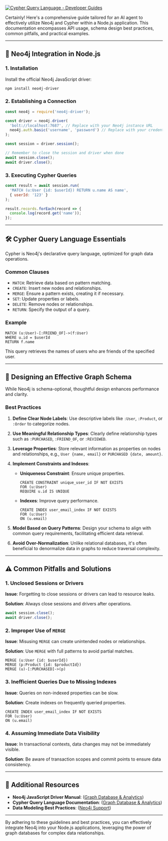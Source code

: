 [![Cypher Query Language - Developer Guides](https://tse4.mm.bing.net/th?id=OIP.Y351v8H6OqS3_SDxcULCXwHaDN\&pid=Api)](https://neo4j.com/developer/cypher/)

Certainly! Here's a comprehensive guide tailored for an AI agent to effectively utilize Neo4j and Cypher within a Node.js application. This documentation encompasses API usage, schema design best practices, common pitfalls, and practical examples.

---

## 🧩 Neo4j Integration in Node.js

### 1. Installation

Install the official Neo4j JavaScript driver:

```bash
npm install neo4j-driver
```

### 2. Establishing a Connection

```javascript
const neo4j = require('neo4j-driver');

const driver = neo4j.driver(
  'bolt://localhost:7687', // Replace with your Neo4j instance URL
  neo4j.auth.basic('username', 'password') // Replace with your credentials
);

const session = driver.session();

// Remember to close the session and driver when done
await session.close();
await driver.close();
```

### 3. Executing Cypher Queries

```javascript
const result = await session.run(
  'MATCH (u:User {id: $userId}) RETURN u.name AS name',
  { userId: '123' }
);

result.records.forEach(record => {
  console.log(record.get('name'));
});
```

---

## 🛠️ Cypher Query Language Essentials

Cypher is Neo4j's declarative query language, optimized for graph data operations.

### Common Clauses

* `MATCH`: Retrieve data based on pattern matching.
* `CREATE`: Insert new nodes and relationships.
* `MERGE`: Ensure a pattern exists, creating it if necessary.
* `SET`: Update properties or labels.
* `DELETE`: Remove nodes or relationships.
* `RETURN`: Specify the output of a query.

### Example

```cypher
MATCH (u:User)-[:FRIEND_OF]->(f:User)
WHERE u.id = $userId
RETURN f.name
```

This query retrieves the names of users who are friends of the specified user.

---

## 🧱 Designing an Effective Graph Schema

While Neo4j is schema-optional, thoughtful design enhances performance and clarity.

### Best Practices

1. **Define Clear Node Labels**: Use descriptive labels like `:User`, `:Product`, or `:Order` to categorize nodes.

2. **Use Meaningful Relationship Types**: Clearly define relationship types such as `:PURCHASED`, `:FRIEND_OF`, or `:REVIEWED`.

3. **Leverage Properties**: Store relevant information as properties on nodes and relationships, e.g., `User {name, email}` or `PURCHASED {date, amount}`.

4. **Implement Constraints and Indexes**:

   * **Uniqueness Constraint**: Ensure unique properties.

     ```cypher
     CREATE CONSTRAINT unique_user_id IF NOT EXISTS
     FOR (u:User)
     REQUIRE u.id IS UNIQUE
     ```
   * **Indexes**: Improve query performance.

     ```cypher
     CREATE INDEX user_email_index IF NOT EXISTS
     FOR (u:User)
     ON (u.email)
     ```

5. **Model Based on Query Patterns**: Design your schema to align with common query requirements, facilitating efficient data retrieval.

6. **Avoid Over-Normalization**: Unlike relational databases, it's often beneficial to denormalize data in graphs to reduce traversal complexity.

---

## ⚠️ Common Pitfalls and Solutions

### 1. **Unclosed Sessions or Drivers**

**Issue**: Forgetting to close sessions or drivers can lead to resource leaks.

**Solution**: Always close sessions and drivers after operations.

```javascript
await session.close();
await driver.close();
```

### 2. **Improper Use of `MERGE`**

**Issue**: Misusing `MERGE` can create unintended nodes or relationships.

**Solution**: Use `MERGE` with full patterns to avoid partial matches.

```cypher
MERGE (u:User {id: $userId})
MERGE (p:Product {id: $productId})
MERGE (u)-[:PURCHASED]->(p)
```

### 3. **Inefficient Queries Due to Missing Indexes**

**Issue**: Queries on non-indexed properties can be slow.

**Solution**: Create indexes on frequently queried properties.

```cypher
CREATE INDEX user_email_index IF NOT EXISTS
FOR (u:User)
ON (u.email)
```

### 4. **Assuming Immediate Data Visibility**

**Issue**: In transactional contexts, data changes may not be immediately visible.

**Solution**: Be aware of transaction scopes and commit points to ensure data consistency.

---

## 📘 Additional Resources

* **Neo4j JavaScript Driver Manual**: ([Graph Database & Analytics][1])
* **Cypher Query Language Documentation**: ([Graph Database & Analytics][2])
* **Data Modeling Best Practices**: ([Neo4j Support][3])

---

By adhering to these guidelines and best practices, you can effectively integrate Neo4j into your Node.js applications, leveraging the power of graph databases for complex data relationships.

[1]: https://neo4j.com/docs/javascript-manual/current/?utm_source=chatgpt.com "Build applications with Neo4j and JavaScript"
[2]: https://neo4j.com/docs/getting-started/data-modeling/modeling-designs/?utm_source=chatgpt.com "Modeling designs - Getting Started - Neo4j"
[3]: https://support.neo4j.com/s/article/360024789554-Data-Modeling-Best-Practices?utm_source=chatgpt.com "Data Modeling Best Practices - Support - Neo4j"
